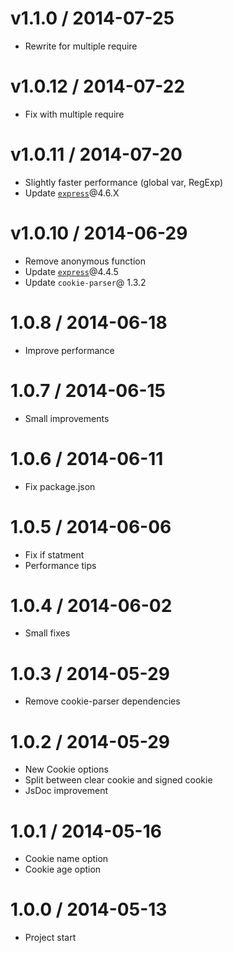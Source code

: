 v1.1.0 / 2014-07-25
==================

  * Rewrite for multiple require

v1.0.12 / 2014-07-22
==================

  * Fix with multiple require

v1.0.11 / 2014-07-20
==================

  * Slightly faster performance (global var, RegExp)
  * Update [`express`](https://github.com/visionmedia/express)@4.6.X

v1.0.10 / 2014-06-29
==================

  * Remove anonymous function
  * Update [`express`](https://github.com/visionmedia/express)@4.4.5
  * Update `cookie-parser`@ 1.3.2

1.0.8 / 2014-06-18
==================

  * Improve performance

1.0.7 / 2014-06-15
==================

  * Small improvements

1.0.6 / 2014-06-11
==================

  * Fix package.json

1.0.5 / 2014-06-06
==================

  * Fix if statment
  * Performance tips

1.0.4 / 2014-06-02
==================

  * Small fixes

1.0.3 / 2014-05-29
==================

  * Remove cookie-parser dependencies

1.0.2 / 2014-05-29
==================

  * New Cookie options
  * Split between clear cookie and signed cookie
  * JsDoc improvement

1.0.1 / 2014-05-16
==================

  * Cookie name option
  * Cookie age option

1.0.0 / 2014-05-13
==================

  * Project start
